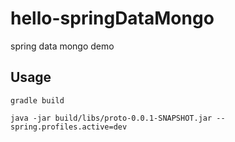 # hello-springDataMongo
spring data mongo demo

## Usage

```
gradle build

java -jar build/libs/proto-0.0.1-SNAPSHOT.jar --spring.profiles.active=dev
```